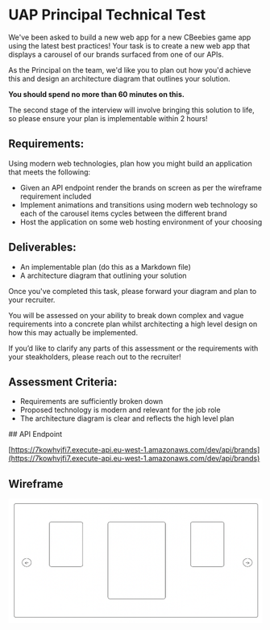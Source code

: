 # UAP Principal Technical Test

We've been asked to build a new web app for a new CBeebies game app using the latest best practices! Your task is to create a new web app that displays a carousel of our brands surfaced from one of our APIs.

As the Principal on the team, we'd like you to plan out how you'd achieve this and design an architecture diagram that outlines your solution.

__You should spend no more than 60 minutes on this.__

The second stage of the interview will involve bringing this solution to life, so please ensure your plan is implementable within 2 hours!

## Requirements:

Using modern web technologies, plan how you might build an application that meets the following:

- Given an API endpoint render the brands on screen as per the wireframe requirement included
- Implement animations and transitions using modern web technology so each of the carousel items cycles between the different brand 
- Host the application on some web hosting environment of your choosing 

## Deliverables:

- An implementable plan (do this as a Markdown file)
- A architecture diagram that outlining your solution

Once you've completed this task, please forward your diagram and plan to your recruiter. 

You will be assessed on your ability to break down complex and vague requirements into a concrete plan whilst architecting a high level design on how this may actually be implemented. 

If you’d like to clarify any parts of this assessment or the requirements with your steakholders, please reach out to the recruiter!

## Assessment Criteria:

- Requirements are sufficiently broken down
- Proposed technology is modern and relevant for the job role 
- The architecture diagram is clear and reflects the high level plan 

## API Endpoint

[https://7kowhvjfi7.execute-api.eu-west-1.amazonaws.com/dev/api/brands](https://7kowhvjfi7.execute-api.eu-west-1.amazonaws.com/dev/api/brands)

## Wireframe

![Wireframe](./wireframe.png)
